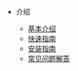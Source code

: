 - 介绍

	- [基本介绍](zh-cn/basics/[Chinese-Simplified]-介绍)
	- [快速指南](zh-cn/basics/[Chinese-Simplified]-快速指南)
	- [安装指南](zh-cn/basics/[Chinese-Simplified]-安装指南)
	- [常见问题解答](zh-cn/basics/[Chinese-Simplified]-常见问题解答)



